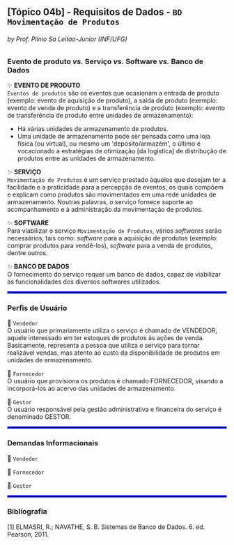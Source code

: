 ## [Tópico 04b] - Requisitos de Dados - `BD Movimentação de Produtos`
###### *by Prof. Plinio Sa Leitao-Junior (INF/UFG)*

### Evento de produto _vs._ Serviço _vs._ Software _vs._ Banco de Dados

:sparkles: **EVENTO DE PRODUTO**<br>
`Eventos de produtos` são os eventos que ocasionam a entrada de produto (exemplo: evento de aquisição de produto), a saída de produto (exemplo: evento de venda de produto) e a transferência de produto (exemplo: evento de transferência de produto entre unidades de armazenamento):
- Há várias unidades de armazenamento de produtos.
- Uma unidade de armazenamento pode ser pensada como uma loja física (ou virtual), ou mesmo um 'depósito/armazém', o último é vocacionado a estratégias de otimização [da logística] de distribução de produtos entre as unidades de armazenamento. 

:sparkles: **SERVIÇO**<br>
`Movimentação de Produtos` é um serviço prestado àqueles que desejam ter a facilidade e a praticidade para a percepção de eventos, os quais compõem e explicam como produtos são movimentados em uma rede unidades de armazenamento. Noutras palavras, o serviço fornece suporte ao acompanhamento e à administração da movimentação de produtos.

:sparkles: **SOFTWARE**<br>
Para viabilizar o serviço `Movimentação de Produtos`, vários _softwares_ serão necessários, tais como: _software_ para a aquisição de produtos (exemplo: comprar produtos para vendê-los), _software_ para a venda de produtos, dentre outros.

:sparkles: **BANCO DE DADOS**<br>
O fornecimento do serviço requer um banco de dados, capaz de viabilizar as funcionalidades dos diversos softwares utilizados.

<hr style="border:2px solid blue">

### Perfis de Usuário

:star2: `Vendedor`<br>
O usuário que primariamente utiliza o serviço é chamado de VENDEDOR, aquele interessado em ter estoques de produtos às ações de venda. Basicamente, representa a pessoa que utiliza o serviço para tornar realizável vendas, mas atento ao custo da disponibilidade de produtos em unidades de armazenamento.

:star2: `Fornecedor`<br>
O usuário que provisiona os produtos é chamado FORNECEDOR, visando a incorporá-los ao acervo das unidades de armazenamento.

:star2: `Gestor`<br>
O usuário responsável pela gestão administrativa e financeira do serviço é denominado GESTOR.

<hr style="border:2px solid blue">

### Demandas Informacionais

:star2: `Vendedor`<br>

:star2: `Fornecedor`<br>

:star2: `Gestor`<br>

<hr style="border:2px solid blue">

### Bibliografia

[1] ELMASRI, R.; NAVATHE, S. B. Sistemas de Banco de Dados. 6. ed. Pearson, 2011.
